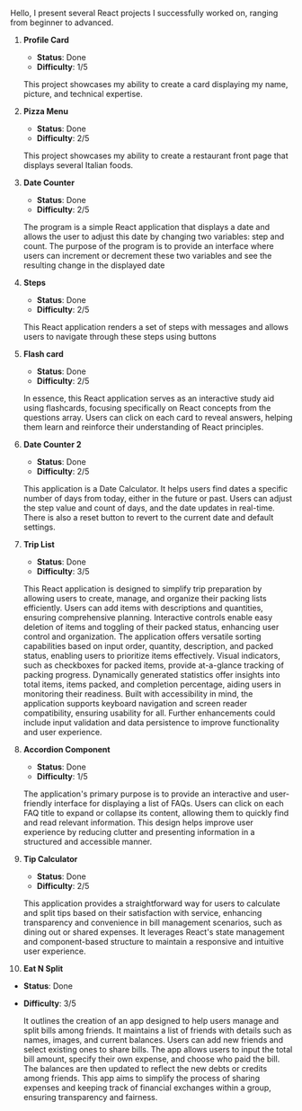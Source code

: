 Hello, I present several React projects I successfully worked on, ranging from beginner to advanced.

1. **Profile Card**

   - **Status**: Done
   - **Difficulty**: 1/5

   This project showcases my ability to create a card displaying my name, picture, and technical expertise.

2. **Pizza Menu**

   - **Status**: Done
   - **Difficulty**: 2/5

   This project showcases my ability to create a restaurant front page that displays several Italian foods.

3. **Date Counter**

   - **Status**: Done
   - **Difficulty**: 2/5

   The program is a simple React application that displays a date and allows the user to adjust this date by changing two variables: step and count. The purpose of the program is to provide an interface where users can increment or decrement these two variables and see the resulting change in the displayed date

4. **Steps**

   - **Status**: Done
   - **Difficulty**: 2/5

   This React application renders a set of steps with messages and allows users to navigate through these steps using buttons

5. **Flash card**

   - **Status**: Done
   - **Difficulty**: 2/5

   In essence, this React application serves as an interactive study aid using flashcards, focusing specifically on React concepts from the questions array. Users can click on each card to reveal answers, helping them learn and reinforce their understanding of React principles.

6. **Date Counter 2**

   - **Status**: Done
   - **Difficulty**: 2/5

   This application is a Date Calculator. It helps users find dates a specific number of days from today, either in the future or past. Users can adjust the step value and count of days, and the date updates in real-time. There is also a reset button to revert to the current date and default settings.

7. **Trip List**

   - **Status**: Done
   - **Difficulty**: 3/5

   This React application is designed to simplify trip preparation by allowing users to create, manage, and organize their packing lists efficiently. Users can add items with descriptions and quantities, ensuring comprehensive planning. Interactive controls enable easy deletion of items and toggling of their packed status, enhancing user control and organization. The application offers versatile sorting capabilities based on input order, quantity, description, and packed status, enabling users to prioritize items effectively. Visual indicators, such as checkboxes for packed items, provide at-a-glance tracking of packing progress. Dynamically generated statistics offer insights into total items, items packed, and completion percentage, aiding users in monitoring their readiness. Built with accessibility in mind, the application supports keyboard navigation and screen reader compatibility, ensuring usability for all. Further enhancements could include input validation and data persistence to improve functionality and user experience.

8. **Accordion Component**

   - **Status**: Done
   - **Difficulty**: 1/5

   The application's primary purpose is to provide an interactive and user-friendly interface for displaying a list of FAQs. Users can click on each FAQ title to expand or collapse its content, allowing them to quickly find and read relevant information. This design helps improve user experience by reducing clutter and presenting information in a structured and accessible manner.

9. **Tip Calculator**

   - **Status**: Done
   - **Difficulty**: 2/5

   This application provides a straightforward way for users to calculate and split tips based on their satisfaction with service, enhancing transparency and convenience in bill management scenarios, such as dining out or shared expenses. It leverages React's state management and component-based structure to maintain a responsive and intuitive user experience.

10. **Eat N Split**

- **Status**: Done
- **Difficulty**: 3/5

  It outlines the creation of an app designed to help users manage and split bills among friends. It maintains a list of friends with details such as names, images, and current balances. Users can add new friends and select existing ones to share bills. The app allows users to input the total bill amount, specify their own expense, and choose who paid the bill. The balances are then updated to reflect the new debts or credits among friends. This app aims to simplify the process of sharing expenses and keeping track of financial exchanges within a group, ensuring transparency and fairness.
